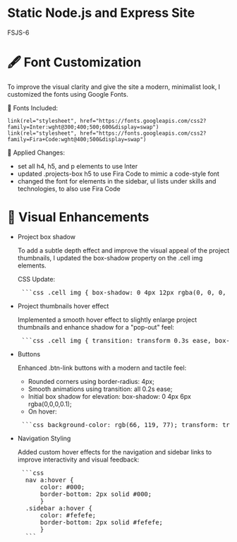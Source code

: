# Static Node.js and Express Site
FSJS-6

# 🖋 Font Customization
To improve the visual clarity and give the site a modern, minimalist look, I customized the fonts using Google Fonts.

🔗 Fonts Included:

    link(rel="stylesheet", href="https://fonts.googleapis.com/css2?family=Inter:wght@300;400;500;600&display=swap")
    link(rel="stylesheet", href="https://fonts.googleapis.com/css2?family=Fira+Code:wght@400;500&display=swap")

🎨 Applied Changes:
 - set all h4, h5, and p elements to use Inter
 - updated .projects-box h5 to use Fira Code to mimic a code-style font
 - changed the font for elements in the sidebar, ul lists under skills and technologies, to also use Fira Code


# 🎨 Visual Enhancements

* Project box shadow

    To add a subtle depth effect and improve the visual appeal of the project thumbnails, I updated the box-shadow property on the .cell img elements.

    CSS Update:
    <pre> ```css .cell img { box-shadow: 0 4px 12px rgba(0, 0, 0, 0.1); } ``` </pre>

* Project thumbnails hover effect

    Implemented a smooth hover effect to slightly enlarge project thumbnails and enhance shadow for a "pop-out" feel:
    <pre> ```css .cell img { transition: transform 0.3s ease, box-shadow 0.3s ease; } .cell img:hover { transform: scale(1.03); box-shadow: 0 6px 18px rgba(0, 0, 0, 0.15); } ``` </pre>

* Buttons

    Enhanced .btn-link buttons with a modern and tactile feel:
    - Rounded corners using border-radius: 4px;
    - Smooth animations using transition: all 0.2s ease;
    - Initial box shadow for elevation: box-shadow: 0 4px 6px rgba(0,0,0,0.1);
    - On hover:
     <pre> ```css background-color: rgb(66, 119, 77); transform: translateY(2px); box-shadow: 0 2px 3px rgba(0, 0, 0, 0.15); ``` </pre>

* Navigation Styling

    Added custom hover effects for the navigation and sidebar links to improve interactivity and visual feedback:
    <pre> ```css 
    nav a:hover { 
        color: #000; 
        border-bottom: 2px solid #000; 
        } 
    .sidebar a:hover { 
        color: #fefefe; 
        border-bottom: 2px solid #fefefe; 
        } 
    ``` </pre>